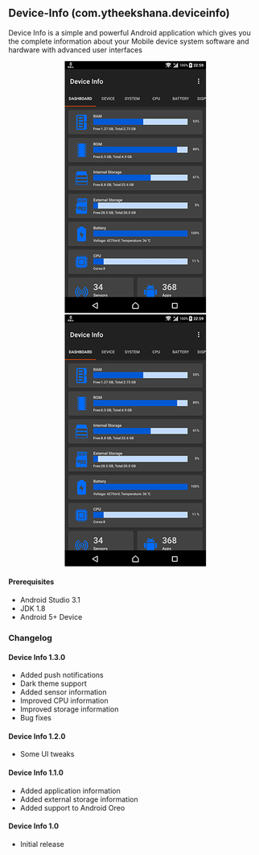 ## Device-Info (com.ytheekshana.deviceinfo)
Device Info is a simple and powerful Android application which gives you the complete information about your Mobile device system software and hardware with advanced user interfaces

<p align="center"> <img src="app/src/main/res/drawable/device_info.jpg" /><img src="app/src/main/res/drawable/device_info.jpg" /></p>

#### Prerequisites
- Android Studio 3.1
- JDK 1.8
- Android 5+ Device

### Changelog
#### Device Info 1.3.0
- Added push notifications
- Dark theme support
- Added sensor information
- Improved CPU information
- Improved storage information
- Bug fixes

#### Device Info 1.2.0
- Some UI tweaks

#### Device Info 1.1.0
- Added application information
- Added external storage information
- Added support to Android Oreo

#### Device Info 1.0
- Initial release
